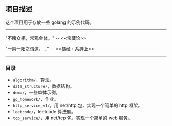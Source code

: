## 项目描述

这个项目用于存放一些 golang 的示例代码。

---

"不睹众相，常观金体。" -- <<宝藏论>>

"一阴一阳之谓道，..." -- <<易经・系辞上>>

---

### 目录

- `algorithm/`，算法。
- `data_structure/`，数据结构。
- `demo/`，一些单体示例。
- `go_homework/`，作业。
- `http_service_v1/`，用 net/http 包，实现一个简单的 http 框架。
- `leetcode/`，leetcode 算法题。
- `tcp_service/`，用 net/tcp 包，实现一个简单的 web 服务。